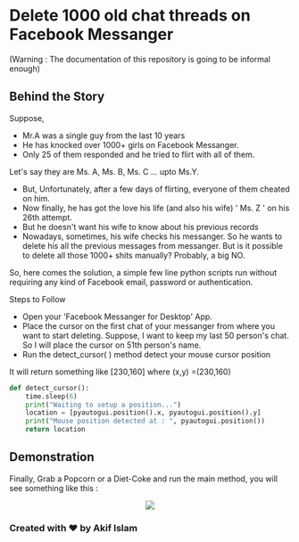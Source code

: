 # Delete 1000 old chat threads on Facebook Messanger
(Warning : The documentation of this repository is going to be informal enough)

## Behind the Story
Suppose,
- Mr.A was a single guy from the last 10 years 
- He has knocked over 1000+ girls on Facebook Messanger.
- Only 25 of them responded and he tried to flirt with all of them.

Let's say they are Ms. A, Ms. B, Ms. C ... upto Ms.Y.
- But, Unfortunately, after a few days of flirting, everyone of them cheated on him.
- Now finally, he has got the love his life (and also his wife) ' Ms. Z '  on his 26th attempt.
- But he doesn't want his wife to know about his previous records
- Nowadays, sometimes, his wife checks his messanger. So he wants to delete his all the previous messages from messanger. But is it possible to delete all those 1000+ shits manually? Probably, a big NO.

So, here comes the solution, a simple few line python scripts run without requiring any kind of Facebook email, password or authentication. 
</br>

Steps to Follow
- Open your 'Facebook Messanger for Desktop' App.
- Place the cursor on the first chat of your messanger from where you want to start deleting. Suppose, I want to keep my last 50 person's chat. So I will place the cursor on 51th person's name.
- Run the detect_cursor( ) method detect your mouse cursor position

It will return something like [230,160] where (x,y) =(230,160)
```python
def detect_cursor():
    time.sleep(6)
    print("Waiting to setup a position...")
    location = [pyautogui.position().x, pyautogui.position().y]
    print("Mouse position detected at : ", pyautogui.position())
    return location
```
## Demonstration
Finally, Grab a Popcorn or a Diet-Coke and run the main method, you will see something like this :

<center>
    <img src="./Sample/Sample_DeleteFBMessages.gif">
</center>

### Created with ❤️ by Akif Islam
